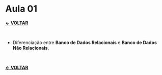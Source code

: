 # Aula 01

[**<- VOLTAR**](https://github.com/Leandro-Cardoso/Vassouras-Banco-de-Dados-Nao-Relacionais)

<br>

* Diferenciação entre **Banco de Dados Relacionais** e **Banco de Dados Não Relacionais**.

<br>

[**<- VOLTAR**](https://github.com/Leandro-Cardoso/Vassouras-Banco-de-Dados-Nao-Relacionais)
